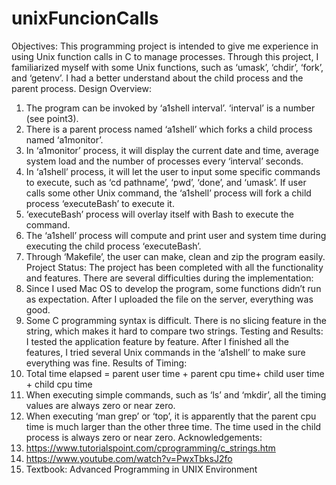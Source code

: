 # unixFuncionCalls

Objectives:
This programming project is intended to give me experience in using Unix function calls in C to manage processes.
Through this project, I familiarized myself with some Unix functions, such as ‘umask’, ‘chdir’, ‘fork’, and ‘getenv’. I had a better understand about the child process and the parent process.
Design Overview:
1. The program can be invoked by ‘a1shell interval’. ‘interval’ is a number (see point3).
2. There is a parent process named ‘a1shell’ which forks a child process named ‘a1monitor’.
3. In ‘a1monitor’ process, it will display the current date and time, average system load and the number
of processes every ‘interval’ seconds.
4. In ‘a1shell’ process, it will let the user to input some specific commands to execute, such as ‘cd
pathname’, ‘pwd’, ‘done’, and ‘umask’. If user calls some other Unix command, the ‘a1shell’ process
will fork a child process ‘executeBash’ to execute it.
5. ‘executeBash’ process will overlay itself with Bash to execute the command.
6. The ‘a1shell’ process will compute and print user and system time during executing the child process
‘executeBash’.
7. Through ‘Makefile’, the user can make, clean and zip the program easily.
Project Status:
The project has been completed with all the functionality and features. There are several difficulties during the implementation:
1. Since I used Mac OS to develop the program, some functions didn’t run as expectation. After I uploaded the file on the server, everything was good.
2. Some C programming syntax is difficult. There is no slicing feature in the string, which makes it hard to compare two strings.
Testing and Results:
I tested the application feature by feature. After I finished all the features, I tried several Unix commands in the ‘a1shell’ to make sure everything was fine.
Results of Timing:
1. Total time elapsed = parent user time + parent cpu time+ child user time + child cpu time
2. When executing simple commands, such as ‘ls’ and ‘mkdir’, all the timing values are always zero or
near zero.
3. When executing ‘man grep’ or ‘top’, it is apparently that the parent cpu time is much larger than the
other three time. The time used in the child process is always zero or near zero.
Acknowledgements:
1. https://www.tutorialspoint.com/cprogramming/c_strings.htm
2. https://www.youtube.com/watch?v=PwxTbksJ2fo
3. Textbook: Advanced Programming in UNIX Environment
